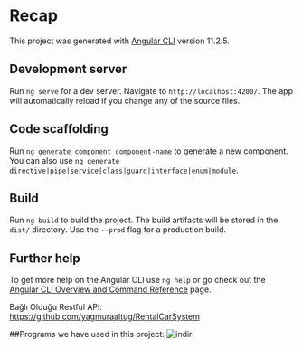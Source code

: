 # Recap

This project was generated with [Angular CLI](https://github.com/angular/angular-cli) version 11.2.5.

## Development server

Run `ng serve` for a dev server. Navigate to `http://localhost:4200/`. The app will automatically reload if you change any of the source files.

## Code scaffolding

Run `ng generate component component-name` to generate a new component. You can also use `ng generate directive|pipe|service|class|guard|interface|enum|module`.

## Build

Run `ng build` to build the project. The build artifacts will be stored in the `dist/` directory. Use the `--prod` flag for a production build.
## Further help

To get more help on the Angular CLI use `ng help` or go check out the [Angular CLI Overview and Command Reference](https://angular.io/cli) page.

Bağlı Olduğu Restful API: https://github.com/yagmuraaltug/RentalCarSystem

##Programs we have used in this project:
![indir](https://user-images.githubusercontent.com/78735886/115397251-90e2c080-a1ee-11eb-83ce-6f3f057e9044.png)
